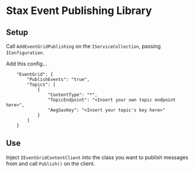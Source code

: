 ﻿# Stax Event Publishing Library

## Setup

Call `AddEventGridPublishing` on the `IServiceCollection`, passing `IConfiguration`.

Add this config...

```
    "EventGrid": {
        "PublishEvents": "true",
        "Topics": [
            {
                "ContentType": "*",
                "TopicEndpoint": "<Insert your own topic endpoint here>",
                "AegSasKey": "<Insert your topic's key here>"
            }
        ]
    }
```

## Use

Inject `IEventGridContentClient` into the class you want to publish messages from and call `Publish()` on the client.
